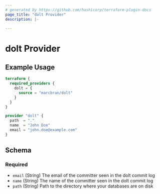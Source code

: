 ```yaml
---
# generated by https://github.com/hashicorp/terraform-plugin-docs
page_title: "dolt Provider"
description: |-
  
---
```


# dolt Provider



## Example Usage

```terraform
terraform {
  required_providers {
    dolt = {
      source = "marcbran/dolt"
    }
  }
}

provider "dolt" {
  path  = "."
  name  = "John Doe"
  email = "john.doe@example.com"
}
```

<!-- schema generated by tfplugindocs -->
## Schema

### Required

- `email` (String) The email of the committer seen in the dolt commit log
- `name` (String) The name of the committer seen in the dolt commit log
- `path` (String) Path to the directory where your databases are on disk
